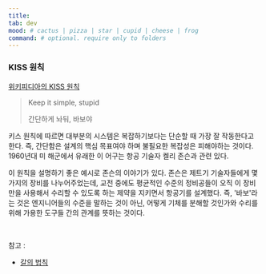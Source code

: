 ```yaml
---
title:
tab: dev 
mood: # cactus | pizza | star | cupid | cheese | frog
command: # optional. require only to folders
---
```

### KISS 원칙

[위키피디아의 KISS 원칙](https://ko.wikipedia.org/wiki/KISS_원칙)

> Keep it simple, stupid
>
> 간단하게 놔둬, 바보야

키스 원칙에 따르면 대부분의 시스템은 복잡하기보다는 단순할 때 가장 잘 작동한다고 한다. 즉, 간단함은 설계의 핵심 목표여야 하며 불필요한 복잡성은 피해야하는 것이다. 1960년대 미 해군에서 유래한 이 어구는 항공 기술자 켈리 존슨과 관련 있다.

이 원칙을 설명하기 좋은 예시로 존슨의 이야기가 있다. 존슨은 제트기 기술자들에게 몇 가지의 장비를 나누어주었는데, 교전 중에도 평균적인 수준의 정비공들이 오직 이 장비만을 사용해서 수리할 수 있도록 하는 제약을 지키면서 항공기를 설계했다. 즉, '바보'라는 것은 엔지니어들의 수준을 말하는 것이 아닌, 어떻게 기체를 분해할 것인가와 수리를 위해 가용한 도구들 간의 관계를 뜻하는 것이다.

<br>

참고 :

- [갈의 법칙](#갈의-법칙)

<br>

